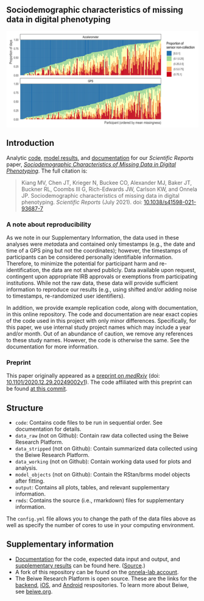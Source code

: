 
<!-- README.md is generated from README.Rmd. Please edit that file -->

## Sociodemographic characteristics of missing data in digital phenotyping

<p align="center">
<img src="./output/fig2_dist_daily_non_collection_prop.jpg" width="700px" style="display: block; margin: auto;" />
</p>

## Introduction

Analytic
[code](https://github.com/mkiang/beiwe_missing_data/tree/master/code),
[model
results](http://htmlpreview.github.io/?https://github.com/mkiang/beiwe_missing_data/blob/master/rmd/supp_model_output_cleaned.html),
and
[documentation](http://htmlpreview.github.io/?https://github.com/mkiang/beiwe_missing_data/blob/master/rmd/supp_documentation_code_walkthrough.html)
for our *Scientific Reports* paper, [*Sociodemographic Characteristics
of Missing Data in Digital
Phenotyping*](https://doi.org/10.1038/s41598-021-94516-7). The full
citation is:

> Kiang MV, Chen JT, Krieger N, Buckee CO, Alexander MJ, Baker JT,
> Buckner RL, Coombs III G, Rich-Edwards JW, Carlson KW, and Onnela JP.
> Sociodemographic characteristics of missing data in digital
> phenotyping. *Scientific Reports* (July 2021). doi:
> [10.1038/s41598-021-93687-7](https://doi.org/10.1038/s41598-021-94516-7)

### A note about reproducibility

As we note in our Supplementary Information, the data used in these
analyses were *meta*data and contained only timestamps (e.g., the date
and time of a GPS ping but not the coordinates); however, the timestamps
of participants can be considered personally identifiable information.
Therefore, to minimize the potential for participant harm and
re-identification, the data are not shared publicly. Data available upon
request, contingent upon appropriate IRB approvals or exemptions from
participating institutions. While not the raw data, these data will
provide sufficient information to reproduce our results (e.g., using
shifted and/or adding noise to timestamps, re-randomized user
identifiers).

In addition, we provide example replication code, along with
documentation, in this online repository. The code and documentation are
near exact copies of the code used in this project with only minor
differences. Specifically, for this paper, we use internal study project
names which may include a year and/or month. Out of an abundance of
caution, we remove any references to these study names. However, the
code is otherwise the same. See the documentation for more information.

### Preprint

This paper originally appeared as a [preprint on
*medRxiv*](https://www.medrxiv.org/content/10.1101/2020.12.29.20249002v1)
(doi:
[10.1101/2020.12.29.20249002v1](https://www.medrxiv.org/content/10.1101/2020.12.29.20249002v1)).
The code affiliated with this preprint can be found [at this
commit](https://github.com/mkiang/beiwe_missing_data/tree/faba924f8ee75abd895dcc69c0f5c5c62b4eda12).

## Structure

-   `code`: Contains code files to be run in sequential order. See
    documentation for details.
-   `data_raw` (not on Github): Contain raw data collected using the
    Beiwe Research Platform.
-   `data_stripped` (not on Github): Contain summarized data collected
    using the Beiwe Research Platform.
-   `data_working` (not on Github): Contain working data used for plots
    and analysis.
-   `model_objects` (not on Github): Contain the RStan/brms model
    objects after fitting.
-   `output`: Contains all plots, tables, and relevant supplementary
    information.
-   `rmds`: Contains the source (i.e., rmarkdown) files for
    supplementary information.

The `config.yml` file allows you to change the path of the data files
above as well as specify the number of cores to use in your computing
environment.

## Supplementary information

-   [Documentation](http://htmlpreview.github.io/?https://github.com/mkiang/beiwe_missing_data/blob/master/rmd/supp_documentation_code_walkthrough.html)
    for the code, expected data input and output, and [supplementary
    results](http://htmlpreview.github.io/?https://github.com/mkiang/beiwe_missing_data/blob/master/rmd/supp_model_output_cleaned.html)
    can be found here.
    ([Source](https://github.com/mkiang/beiwe_missing_data/tree/master/rmd).)
-   A fork of this repository can be found on the [onnela-lab
    account](https://github.com/onnela-lab/beiwe_missing_data).
-   The Beiwe Research Platform is open source. These are the links for
    the [backend](https://github.com/onnela-lab/beiwe-backend),
    [iOS](https://github.com/onnela-lab/beiwe-ios), and
    [Android](https://github.com/onnela-lab/beiwe-android)
    respositories. To learn more about Beiwe, see
    [beiwe.org](https://www.beiwe.org).

